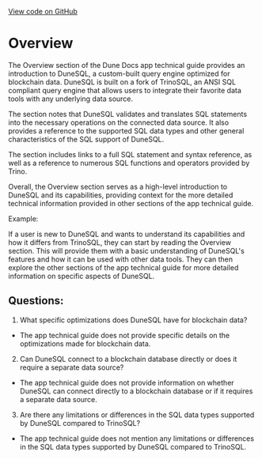 [View code on GitHub](https://dune.com/docs/query/DuneSQL-reference/SQL-language/index.md)

# Overview

The Overview section of the Dune Docs app technical guide provides an introduction to DuneSQL, a custom-built query engine optimized for blockchain data. DuneSQL is built on a fork of TrinoSQL, an ANSI SQL compliant query engine that allows users to integrate their favorite data tools with any underlying data source. 

The section notes that DuneSQL validates and translates SQL statements into the necessary operations on the connected data source. It also provides a reference to the supported SQL data types and other general characteristics of the SQL support of DuneSQL. 

The section includes links to a full SQL statement and syntax reference, as well as a reference to numerous SQL functions and operators provided by Trino. 

Overall, the Overview section serves as a high-level introduction to DuneSQL and its capabilities, providing context for the more detailed technical information provided in other sections of the app technical guide. 

Example: 

If a user is new to DuneSQL and wants to understand its capabilities and how it differs from TrinoSQL, they can start by reading the Overview section. This will provide them with a basic understanding of DuneSQL's features and how it can be used with other data tools. They can then explore the other sections of the app technical guide for more detailed information on specific aspects of DuneSQL.
## Questions: 
 1. What specific optimizations does DuneSQL have for blockchain data? 
- The app technical guide does not provide specific details on the optimizations made for blockchain data.

2. Can DuneSQL connect to a blockchain database directly or does it require a separate data source? 
- The app technical guide does not provide information on whether DuneSQL can connect directly to a blockchain database or if it requires a separate data source.

3. Are there any limitations or differences in the SQL data types supported by DuneSQL compared to TrinoSQL? 
- The app technical guide does not mention any limitations or differences in the SQL data types supported by DuneSQL compared to TrinoSQL.